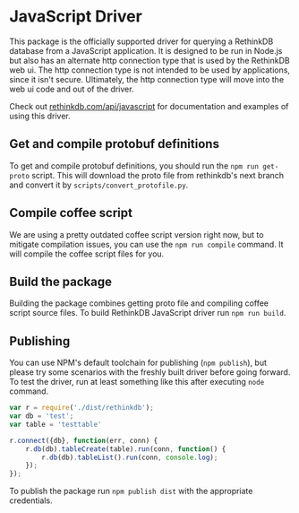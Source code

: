 # JavaScript Driver

This package is the officially supported driver for querying a
RethinkDB database from a JavaScript application.  It is designed to
be run in Node.js but also has an alternate http connection type that
is used by the RethinkDB web ui.  The http connection type is not
intended to be used by applications, since it isn't secure.
Ultimately, the http connection type will move into the web ui code
and out of the driver.

Check out
[rethinkdb.com/api/javascript](http://www.rethinkdb.com/api/javascript)
for documentation and examples of using this driver.

## Get and compile protobuf definitions

To get and compile protobuf definitions, you should run the `npm run get-proto`
script. This will download the proto file from rethinkdb's next branch and
convert it by `scripts/convert_protofile.py`.

## Compile coffee script

We are using a pretty outdated coffee script version right now, but to
mitigate compilation issues, you can use the `npm run compile` command. It
will compile the coffee script files for you.

## Build the package

Building the package combines getting proto file and compiling coffee script
source files. To build RethinkDB JavaScript driver run `npm run build`.

## Publishing

You can use NPM's default toolchain for publishing (`npm publish`), but please try some scenarios
with the freshly built driver before going forward. To test the driver, run at least
something like this after executing `node` command.

```javascript
var r = require('./dist/rethinkdb');
var db = 'test';
var table = 'testtable'

r.connect({db}, function(err, conn) {
    r.db(db).tableCreate(table).run(conn, function() {
        r.db(db).tableList().run(conn, console.log);
    });
});
```

To publish the package run `npm publish dist` with the appropriate credentials.
